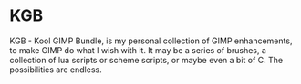 # KGB
KGB - Kool GIMP Bundle, is my personal collection of GIMP enhancements, to make GIMP do what I wish with it. It may be a series of brushes, a collection of lua scripts or scheme scripts, or maybe even a bit of C. The possibilities are endless.
